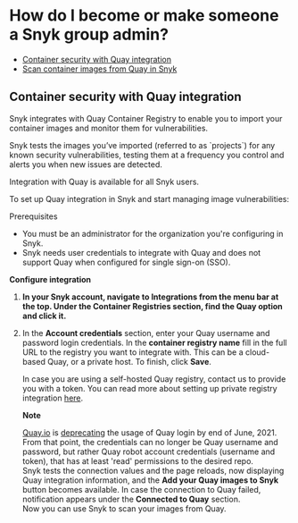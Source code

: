 # How do I become or make someone a Snyk group admin?

* [ Container security with Quay integration](/hc/en-us/articles/360018445398-Container-security-with-Quay-integration)
* [ Scan container images from Quay in Snyk](/hc/en-us/articles/360018308097-Scan-container-images-from-Quay-in-Snyk)

##  Container security with Quay integration

Snyk integrates with Quay Container Registry to enable you to import your container images and monitor them for vulnerabilities. 

Snyk tests the images you’ve imported \(referred to as \`projects\`\) for any known security vulnerabilities, testing them at a frequency you control and alerts you when new issues are detected.

Integration with Quay is available for all Snyk users.

To set up Quay integration in Snyk and start managing image vulnerabilities: 

Prerequisites

* You must be an administrator for the organization you're configuring in Snyk.
* Snyk needs user credentials to integrate with Quay and does not support Quay when configured for single sign-on \(SSO\).

**Configure integration**

1. **In your Snyk account, navigate to Integrations from the menu bar at the top. Under the Container Registries section, find the Quay option and click it.**
2. In the **Account credentials** section, enter your Quay username and password login credentials. In the **container registry name** fill in the full URL to the registry you want to integrate with. This can be a cloud-based Quay, or a private host. To finish, click **Save**.  
  
   In case you are using a self-hosted Quay registry, contact us to provide you with a token. You can read more about setting up private registry integration [here](https://support.snyk.io/hc/en-us/articles/360017040957).  
  


   **Note**

   [Quay.io](http://quay.io/) is [deprecating](https://access.redhat.com/articles/5925591) the usage of Quay login by end of June, 2021. From that point, the credentials can no longer be Quay username and password, but rather Quay robot account credentials \(username and token\), that has at least 'read' permissions to the desired repo.  
   Snyk tests the connection values and the page reloads, now displaying Quay integration information, and the **Add your Quay images to Snyk** button becomes available. In case the connection to Quay failed, notification appears under the **Connected to Quay** section.  
   Now you can use Snyk to scan your images from Quay.

